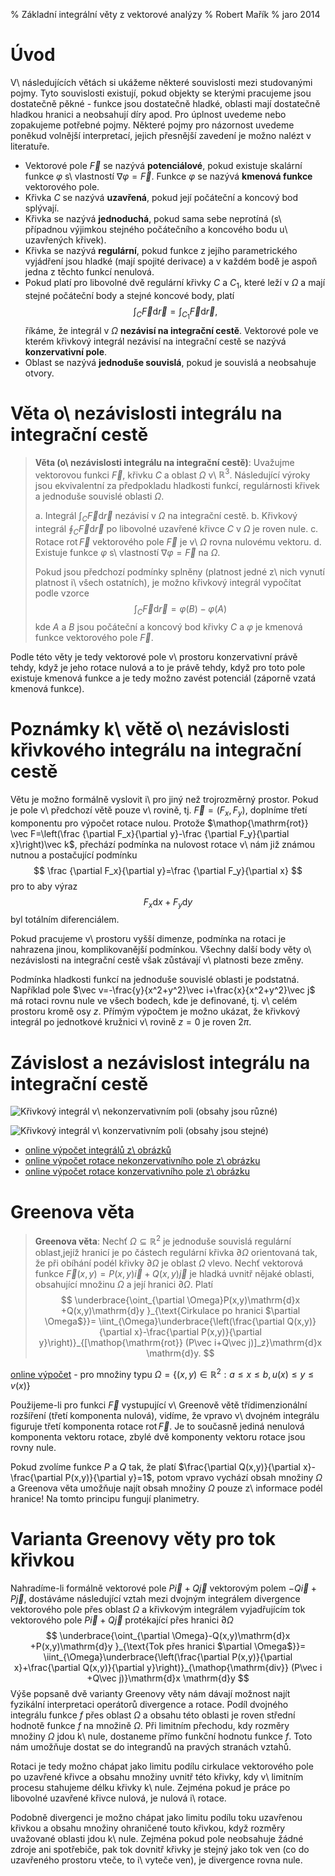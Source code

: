 % Základní integrální věty z vektorové analýzy
% Robert Mařík
% jaro 2014

# Úvod 

V\ následujících větách si ukážeme některé souvislosti mezi
studovanými pojmy. Tyto souvislosti existují, pokud objekty se kterými
pracujeme jsou dostatečně pěkné - funkce jsou dostatečně hladké,
oblasti mají dostatečně hladkou hranici a neobsahují díry apod.  Pro
úplnost uvedeme nebo zopakujeme potřebné pojmy. Některé pojmy pro
názornost uvedeme poněkud volnější interpretací, jejich přesnější zavedení je
možno nalézt v literatuře.

* Vektorové pole $\vec F$ se nazývá **potenciálové**, pokud
  existuje skalární funkce $\varphi$ s\ vlastností $\nabla \varphi=\vec
  F$. Funkce $\varphi$ se nazývá **kmenová funkce** vektorového
  pole.
* Křivka $C$ se nazývá **uzavřená**, pokud její počáteční a koncový bod
  splývají.
* Křivka se nazývá **jednoduchá**, pokud sama sebe neprotíná
  (s\ případnou výjimkou stejného počátečního a koncového bodu
  u\ uzavřených křivek).
* Křivka se nazývá **regulární**, pokud funkce z jejího parametrického
  vyjádření jsou hladké (mají spojité derivace) a v každém bodě je
  aspoň jedna z těchto funkcí nenulová.
* Pokud platí pro libovolné dvě regulární křivky $C$ a $C_1$, které leží v
  $\Omega$ a mají stejné počáteční body a stejné koncové body, platí
  $$
  \int_C \vec F\mathrm{d}\vec r=\int_{C_1} \vec F\mathrm{d}\vec r,
  $$
  říkáme, že integrál v $\Omega$ **nezávisí na integrační
  cestě**. Vektorové pole
  ve kterém křivkový integrál nezávisí na integrační cestě se nazývá
  **konzervativní pole**.
* Oblast se nazývá **jednoduše souvislá**, pokud je souvislá a
  neobsahuje otvory.

# Věta o\ nezávislosti integrálu na integrační cestě

>  **Věta (o\ nezávislosti integrálu na integrační cestě)**:
>  Uvažujme vektorovou funkci $\vec F$, křivku $C$ a oblast $\Omega$ 
>  v\ $\mathbb{R}^3$. Následující výroky jsou ekvivalentní za předpokladu
>  hladkosti funkcí, regulárnosti křivek a jednoduše souvislé oblasti
>  $\Omega$.
>
>  a. Integrál $\int_C \vec F\mathrm{d}\vec r$ nezávisí v $\Omega$ na
>    integrační cestě.
>  b. Křivkový integrál $\oint_C \vec F\mathrm{d}\vec r$ po libovolné
>    uzavřené křivce $C$ v $\Omega$ je roven nule.
>  c. Rotace $\mathop{\mathrm{rot}} \vec F$ vektorového pole $\vec F$ je v\ $\Omega$
>    rovna nulovému vektoru.
>  d. Existuje funkce $\varphi$ s\ vlastností $\nabla\varphi=\vec F$
>    na $\Omega$.
>
>  Pokud jsou předchozí podmínky splněny (platnost jedné z\ nich vynutí
>  platnost i\ všech ostatních), je možno křivkový integrál vypočítat
>  podle vzorce
>  $$
>    \int_C \vec F\mathrm{d}\vec r=\varphi(B)-\varphi(A)
>  $$
>  kde $A$ a $B$ jsou počáteční a koncový bod křivky $C$ a $\varphi$ je
>  kmenová funkce vektorového pole $\vec F$.

Podle této věty je tedy vektorové pole v\ prostoru
konzervativní právě tehdy, když je jeho rotace nulová a to je právě
tehdy, když pro toto pole existuje kmenová funkce a je tedy možno
zavést potenciál (záporně vzatá kmenová funkce).

# Poznámky k\ větě o\ nezávislosti křivkového integrálu na integrační cestě

Větu je možno formálně vyslovit i\ pro jiný než trojrozměrný
prostor. Pokud je pole v\ předchozí větě pouze v\ rovině, tj. $\vec
F=(F_x, F_y)$, doplníme třetí komponentu pro výpočet rotace
nulou. Protože $\mathop{\mathrm{rot}} \vec F=\left(\frac {\partial F_x}{\partial y}-\frac {\partial F_y}{\partial x}\right)\vec k$, přechází podmínka na nulovost rotace v\ nám již známou nutnou a postačující podmínku 
$$
\frac {\partial F_x}{\partial y}=\frac {\partial F_y}{\partial x}
$$
pro to aby výraz
$$F_x\mathrm{d}x+F_y\mathrm{d}y$$ byl totálním diferenciálem.  

Pokud pracujeme v\ prostoru vyšší dimenze, podmínka na rotaci je
nahrazena jinou, komplikovanější podmínkou. Všechny další body věty 
o\ nezávislosti na integrační cestě však zůstávají v\ platnosti beze
změny.

Podmínka hladkosti funkcí na jednoduše souvislé oblasti je
podstatná. Například pole $\vec v=-\frac{y}{x^2+y^2}\vec
i+\frac{x}{x^2+y^2}\vec j$ má rotaci rovnu nule ve všech bodech, kde
je definované, tj. v\ celém prostoru kromě osy $z$. Přímým výpočtem je
možno ukázat, že křivkový integrál po jednotkové kružnici v\ rovině
$z=0$ je roven $2\pi$.


# Závislost a nezávislost integrálu na integrační cestě

<div class='sloupce'>

![Křivkový integrál v\ nekonzervativním poli (obsahy jsou různé)](nezavislost_na_ceste_1.png)

![Křivkový integrál v\ konzervativním poli (obsahy jsou stejné)](nezavislost_na_ceste_2.png)

</div>


* [online výpočet integrálů z\ obrázků](http://user.mendelu.cz/marik/akademie/sagecell.php?short=1&in=var+%28%27x%2Cy%2Ct%27%29%0D%0Apole1+%3D+%28-y%2Fsqrt%28x%5E2%2By%5E2%29%2Cx%2Fsqrt%28x%5E2%2By%5E2%29%29%0D%0Apole2+%3D+%28-y%2F%28x%5E2%2By%5E2%29%2C+x%2F%28x%5E2%2By%5E2%29+%29%0D%0A%0D%0Ac1%3D%281-t%2Ct%29%0D%0Ac2%3D%28cos%28pi%2At%2F2%29%2C+sin%28pi%2At%2F2%29+%29%0D%0Ac3%3D%281-t%2C+t%5E3%29%0D%0A%0D%0Adef+krivkovy_integral+%28p0%2C+p1%2C+k0%2C+k1%29%3A%0D%0A++++return%28numerical_integral+%28p0.subs%28x%3Dk0%2C+y%3Dk1%29%2Adiff%28k0%2Ct%29%2Bp1.subs%28x%3Dk0%2C+y%3Dk1%29%2Adiff%28k1%2Ct%29%2C0%2C1%29%5B0%5D%29%0D%0A%0D%0Afor+P+in+%28pole1%2C+pole2%29%3A%0D%0A++++show%28html%28%22%3Chr%3E%3Chr%3E%22%29%29%0D%0A++++show%28html%28r%22%3Ch2%3EPole%3A+%24%5Cvec+F%3D%28%25s%2C%25s%29%24%3C%2Fh2%3E%22%25+%28latex%28P%5B0%5D%29%2Clatex%28P%5B1%5D%29%29%29+%29%0D%0A++++tabulka%3D%5B%5B%22K%C5%99ivka%22%2C%22Hodnota%22%5D%5D%0D%0A++++for+K+in+%28c1%2C+c2%2C+c3%29%3A%0D%0A++++++++tabulka.append%28%5Br%22%24x%3D%25s%24%2C+%24y%3D%25s%24%2C+%24t%5Cin%5B0%2C1%5D%24%22%25%28latex%28K%5B0%5D%29%2Clatex%28K%5B1%5D%29%29%2Ckrivkovy_integral%28P%5B0%5D%2C+P%5B1%5D%2C+K%5B0%5D%2C+K%5B1%5D%29%5D%29+++%0D%0A++++show%28table%28tabulka%2C+header_row%3DTrue%29%29)
* [online výpočet rotace nekonzervativního pole z\ obrázku](http://user.mendelu.cz/marik/akademie/sagecell.php?short=1&in=x%2Cy%2Cz%3Dvar%28%27x+y+z%27%29%0D%0A%0D%0Af%28x%2Cy%2Cz%29%3D%28-y%2Fsqrt%28x%5E2%2By%5E2%29%2Cx%2Fsqrt%28x%5E2%2By%5E2%29%2C0%29%0D%0A%0D%0Axmin%2C+xmax%2C+ymin%2C+ymax+%3D+0%2C+1%2C+0%2C+1%0D%0A%0D%0Adivf%3D%28diff%28f%5B0%5D%2Cx%29%2Bdiff%28f%5B1%5D%2Cy%29%2Bdiff%28f%5B2%5D%2Cz%29%29.simplify_full%28%29%0D%0Acurlf%28x%2Cy%2Cz%29%3Dmap%28lambda+x%3Ax.simplify_full%28%29%2C%5C%0D%0A+++++++++++++++++%28+diff%28f%5B1%5D%2Cz%29-diff%28f%5B2%5D%2Cy%29%2C+diff%28f%5B2%5D%2Cx%29-diff%28f%5B0%5D%2Cz%29%2C+diff%28f%5B0%5D%2Cy%29-diff%28f%5B1%5D%2Cx%29+%29%29%0D%0A%0D%0Ashow%28html%28r%22%24%5Cbegin%7Baligned%7D+%5Cvec+F%26%3D+%25s+%5C%5C+%5C%0D%0A+++%5Cmathop%7B%5Cmathrm%7Bdiv%7D%7D%5Cvec+F%26%3D+%25s+%5C%5C+%5C%0D%0A+++%5Cmathop%7B%5Cmathrm%7Brot%7D%7D%5Cvec+F%26+%3D%25s+%5Cend%7Baligned%7D%24%22%25%0D%0A+++%28latex%28f%28x%3Dx%2Cy%3Dy%2Cz%3Dz%29%29%2C+latex%28divf%28x%3Dx%2Cy%3Dy%2Cz%3Dz%29%29%2C++latex%28curlf%28x%3Dx%2Cy%3Dy%2Cz%3Dz%29%29%29%29%29%0D%0A%0D%0Aplot_vector_field%28%28f%5B0%5D%28x%2Cy%2C0%29%2Cf%5B1%5D%28x%2Cy%2C0%29%29%2C+%28x%2Cxmin%2Cxmax%29%2C+%28y%2Cymin%2Cymax%29%2C+aspect_ratio%3D1%2C+color%3D%27blue%27%29)
* [online výpočet rotace konzervativního pole z\ obrázku](http://user.mendelu.cz/marik/akademie/sagecell.php?short=1&in=x%2Cy%2Cz%3Dvar%28%27x+y+z%27%29%0D%0A%0D%0Af%28x%2Cy%2Cz%29%3D%28-y%2F%28x%5E2%2By%5E2%29%2Cx%2F%28x%5E2%2By%5E2%29%2C0%29%0D%0A%0D%0Axmin%2C+xmax%2C+ymin%2C+ymax+%3D+0%2C+1%2C+0%2C+1%0D%0A%0D%0Adivf%3D%28diff%28f%5B0%5D%2Cx%29%2Bdiff%28f%5B1%5D%2Cy%29%2Bdiff%28f%5B2%5D%2Cz%29%29.simplify_full%28%29%0D%0Acurlf%28x%2Cy%2Cz%29%3Dmap%28lambda+x%3Ax.simplify_full%28%29%2C%5C%0D%0A+++++++++++++++++%28+diff%28f%5B1%5D%2Cz%29-diff%28f%5B2%5D%2Cy%29%2C+diff%28f%5B2%5D%2Cx%29-diff%28f%5B0%5D%2Cz%29%2C+diff%28f%5B0%5D%2Cy%29-diff%28f%5B1%5D%2Cx%29+%29%29%0D%0A%0D%0Ashow%28html%28r%22%24%5Cbegin%7Baligned%7D+%5Cvec+F%26%3D+%25s+%5C%5C+%5C%0D%0A+++%5Cmathop%7B%5Cmathrm%7Bdiv%7D%7D%5Cvec+F%26%3D+%25s+%5C%5C+%5C%0D%0A+++%5Cmathop%7B%5Cmathrm%7Brot%7D%7D%5Cvec+F%26+%3D%25s+%5Cend%7Baligned%7D%24%22%25%0D%0A+++%28latex%28f%28x%3Dx%2Cy%3Dy%2Cz%3Dz%29%29%2C+latex%28divf%28x%3Dx%2Cy%3Dy%2Cz%3Dz%29%29%2C++latex%28curlf%28x%3Dx%2Cy%3Dy%2Cz%3Dz%29%29%29%29%29%0D%0A%0D%0Aplot_vector_field%28%28f%5B0%5D%28x%2Cy%2C0%29%2Cf%5B1%5D%28x%2Cy%2C0%29%29%2C+%28x%2Cxmin%2Cxmax%29%2C+%28y%2Cymin%2Cymax%29%2C+aspect_ratio%3D1%2C+color%3D%27blue%27%29)


# Greenova věta

> **Greenova věta**:  Nechť $\Omega\subseteq\mathbb{R}^2$ je jednoduše souvislá regulární oblast,jejíž hranicí je po částech regulární křivka $\partial \Omega$
> orientovaná tak, že při obíhání podél křivky $\partial \Omega$ je
> oblast $\Omega$ vlevo. Nechť vektorová funkce $\vec
> F(x,y)=P(x,y)\vec i+Q(x,y)\vec j$ je hladká uvnitř nějaké oblasti,
> obsahující množinu $\Omega$ a její hranici $\partial \Omega$. Platí
> $$   \underbrace{\oint_{\partial \Omega}P(x,y)\mathrm{d}x +Q(x,y)\mathrm{d}y }_{\text{Cirkulace po hranici $\partial \Omega$}}=   \iint_{\Omega}\underbrace{\left(\frac{\partial Q(x,y)}{\partial x}-\frac{\partial P(x,y)}{\partial y}\right)}_{[\mathop{\mathrm{rot}} (P\vec i+Q\vec j)]_z}\mathrm{d}x \mathrm{d}y. $$

[online výpočet](http://user.mendelu.cz/marik/akademie/sagecell.php?short=1&in=var%28%27x+y+t%27%29%0D%0A%0D%0Av%3Dsqrt%281-x%5E2%29%0D%0Au%3D0%0D%0Aa%3D0%0D%0Ab%3D1%0D%0AP%3D-y%2F3%0D%0AQ%3Dx%2F3%0D%0Adef+shtml%28x%29%3A%0D%0A++++return+show%28html%28x%29%29%0D%0A%0D%0Ashtml%28%22%3Ch3%3EZad%C3%A1n%C3%AD%3C%2Fh3%3E%22%29%0D%0Ashtml%28%22%24%5COmega%3D%5C%7B%28x%2Cy%29%5Cin%5Cmathbb%7BR%7D%5E2%3A%25s%5Cleq+x+%5Cleq+%25s%2C+%25s%5Cleq+y+%5Cleq+%25s%5C%7D%24%5C%0D%0A++%22%25%28latex%28a%29%2Clatex%28b%29%2C+latex%28u%29%2C+latex%28v%29%29%29%0D%0Ashtml%28%22%24P%28x%2Cy%29%3D%25s%24%22%25latex%28P%29%29%0D%0Ashtml%28%22%24Q%28x%2Cy%29%3D%25s%24%22%25latex%28Q%29%29%0D%0Ashtml%28r%22%3Chr%3E%3Ch3%3EDvojn%C3%BD+integr%C3%A1l%3C%2Fh3%3E%22%29%0D%0Ashtml%28r%22%24%5Cfrac%7B%5Cpartial+Q%7D%7B%5Cpartial+x%7D%28x%2Cy%29%3D%25s%24%22%25latex%28diff%28Q%2Cx%29.simplify_full%28%29%29%29%0D%0Ashtml%28r%22%24%5Cfrac%7B%5Cpartial+P%7D%7B%5Cpartial+y%7D%28x%2Cy%29%3D%25s%24%22%25latex%28diff%28P%2Cy%29.simplify_full%28%29%29%29%0D%0A%0D%0Aintegrand+%3D+%28diff%28Q%2Cx%29+-+diff%28P%2Cy%29%29.simplify_full%28%29%0D%0A%0D%0Avysledek_integralu%3Dnumerical_integral%28lambda+x%3A+numerical_integral%28lambda+y%3A+%5C%0D%0A++++integrand.subs%28x%3Dx%2C+y%3Dy%29%2C%28u.subs%28x%3Dx%29%2Cv.subs%28x%3Dx%29+%29%29%5B0%5D%2C%28a%2Cb%29%29%5B0%5D%0D%0A%0D%0A%0D%0Ashtml%28r%22%24%5Ciint_%7B%5COmega%7D%5Cfrac%7B%5Cpartial+Q%7D%7B%5Cpartial+x%7D-%5Cfrac%7B%5Cpartial+P%7D%7B%5Cpartial+y%7D%5C%0D%0A++++%5Cmathrm%7Bd%7Dx%5Cmathrm%7Bd%7Dy%3D%25s%24%22%25latex%28vysledek_integralu%29%29%0D%0A%0D%0Ashtml%28r%22%3Chr%3E%3Ch3%3EK%C5%99ivkov%C3%BD+integr%C3%A1l%3C%2Fh3%3E%22%29%0D%0A%0D%0Adef+krivkovy_integral+%28P%2C+Q%2C+k0%2C+k1%29%3A%0D%0A++++vysledek%3D+numerical_integral+%28P.subs%28x%3Dk0%2C+y%3Dk1%29%2Adiff%28k0%2Ct%29%2BQ.subs%28x%3Dk0%2C+y%3Dk1%29%2Adiff%28k1%2Ct%29%2C0%2C1%29%5B0%5D%0D%0A++++return+%28vysledek%2C+r%22K%C5%99ivka%3A+%24x%3D%25s%2C+y%3D%25s%2C+t%5Cin%5B0%2C1%5D%24%22%25%28latex%28k0%29%2Clatex%28k1%29%29%2C+r%22%24%5Cint_C+Pdx%2BQdy%3D%25s%24%22%25+%5C%0D%0A+++++++latex%28vysledek%29%29%0D%0A++++%0D%0A%0D%0ASUMA%3D0%0D%0A%0D%0A++%0D%0Ak0%3Da%2Bt%2A%28b-a%29++++%0D%0Ak1%3Du.subs%28x%3Da%2Bt%2A%28b-a%29%29%0D%0AK%3Dkrivkovy_integral%28P%2C+Q%2C+k0%2C+k1%29%0D%0ASUMA%3DSUMA%2BK%5B0%5D%0D%0ATABULKA%3D%5B%5BK%5B1%5D%2CK%5B2%5D%5D%5D%0D%0A%0D%0Ak0%3Db++++%0D%0Aif+%28n%28u.subs%28x%3Db%29-v.subs%28x%3Db%29%29%21%3Dn%280.0%29%29%3A%0D%0A++++k1%3Du.subs%28x%3Db%29-t%2A%28u.subs%28x%3Db%29-v.subs%28x%3Db%29%29%0D%0A++++K%3Dkrivkovy_integral%28P%2C+Q%2C+k0%2C+k1%29%0D%0A++++SUMA%3DSUMA%2BK%5B0%5D%0D%0A++++TABULKA.append%28%5BK%5B1%5D%2CK%5B2%5D%5D%29%0D%0A%0D%0Ak0%3Db-t%2A%28b-a%29++++%0D%0Ak1%3Dv.subs%28x%3Db-t%2A%28b-a%29%29%0D%0AK%3Dkrivkovy_integral%28P%2C+Q%2C+k0%2C+k1%29%0D%0ASUMA%3DSUMA%2BK%5B0%5D%0D%0ATABULKA.append%28%5BK%5B1%5D%2CK%5B2%5D%5D%29%0D%0A%0D%0Ak0%3Da++++%0D%0Aif+%28n%28u.subs%28x%3Da%29-v.subs%28x%3Da%29%29%21%3Dn%280.0%29%29%3A%0D%0A++++k1%3Dv.subs%28x%3Da%29%2Bt%2A%28u.subs%28x%3Da%29-v.subs%28x%3Da%29%29%0D%0A++++K%3Dkrivkovy_integral%28P%2C+Q%2C+k0%2C+k1%29%0D%0A++++SUMA%3DSUMA%2BK%5B0%5D%0D%0A++++TABULKA.append%28%5BK%5B1%5D%2CK%5B2%5D%5D%29%0D%0A%0D%0Ashtml%28table%28TABULKA%2C+header_row%3D%5B%22K%C5%99ivka%22%2C%22Integr%C3%A1l%22%5D%29%29%0D%0Ashtml%28r%22Celkem%3A+%24%5Coint_CPdx%2BQdy%3D%25s%24%22%25latex%28SUMA%29%29%0D%0A%0D%0APL%3Dplot%28u%2C%28x%2Ca%2Cb%29%2C+fill%3Dv%29%0D%0APL%3DPL%2Bplot%28v%2C%28x%2Ca%2Cb%29%2C+color%3D%27red%27%29%0D%0APL%3DPL%2Bplot_vector_field%28%28P%2CQ%29%2C+%28x%2CPL.xmin%28%29%2CPL.xmax%28%29%29%2C+%28y%2CPL.ymin%28%29%2CPL.ymax%28%29%29%29%0D%0APL.show%28aspect_ratio%3D1%29) - pro množiny typu $\Omega=\{(x,y)\in\mathbb{R}^2: a\leq x \leq b, u(x)\leq y \leq v(x)\}$


Použijeme-li pro funkci $\vec F$ vystupující v\ Greenově větě
třídimenzionální rozšíření (třetí komponenta nulová),
vidíme, že vpravo v\ dvojném integrálu figuruje třetí komponenta rotace
$\mathop{\mathrm{rot}} \vec F$. Je to současně jediná nenulová komponenta vektoru
rotace, zbylé dvě komponenty vektoru rotace jsou rovny nule.

Pokud zvolíme funkce $P$ a $Q$ tak, že platí $\frac{\partial
Q(x,y)}{\partial x}-\frac{\partial P(x,y)}{\partial y}=1$, potom
vpravo vychází obsah množiny $\Omega$ a Greenova věta umožňuje najít
obsah množiny $\Omega$ pouze z\ informace podél hranice! Na tomto
principu fungují planimetry.

# Varianta Greenovy věty pro tok křivkou 

Nahradíme-li formálně vektorové pole $P\vec i+Q\vec j$ vektorovým polem $-Q\vec
i+P\vec j$, dostáváme následující vztah mezi dvojným integrálem
divergence vektorového pole přes oblast $\Omega$ a křivkovým
integrálem vyjadřujícím tok vektorového pole $P\vec i+Q\vec j$
protékající přes hranici $\partial \Omega$
$$
  \underbrace{\oint_{\partial \Omega}-Q(x,y)\mathrm{d}x +P(x,y)\mathrm{d}y }_{\text{Tok přes hranici $\partial \Omega$}}=
  \iint_{\Omega}\underbrace{\left(\frac{\partial P(x,y)}{\partial x}+\frac{\partial Q(x,y)}{\partial y}\right)}_{\mathop{\mathrm{div}} (P\vec i +Q\vec j)}\mathrm{d}x \mathrm{d}y 
$$
Výše popsaně dvě varianty Greenovy věty nám dávají možnost najít
fyzikální interpretaci operátorů divergence a rotace. Podíl dvojného
integrálu funkce $f$ přes oblast $\Omega$ a obsahu této oblasti je
roven střední hodnotě funkce $f$ na množině $\Omega$.  Při limitním
přechodu, kdy rozměry množiny $\Omega$ jdou k\ nule, dostaneme přímo
funkční hodnotu funkce $f$. Toto nám umožňuje dostat se do integrandů
na pravých stranách vztahů.

Rotaci je tedy možno chápat jako limitu podílu cirkulace vektorového
pole po uzavřené křivce a obsahu množiny uvnitř této křivky, kdy
v\ limitním procesu stahujeme délku křivky k\ nule. Zejména pokud je
práce po libovolné uzavřené křivce nulová, je nulová i\ rotace.

Podobně divergenci je možno chápat jako limitu podílu toku uzavřenou
křivkou a obsahu množiny ohraničené touto křivkou, když rozměry
uvažované oblasti jdou k\ nule. Zejména pokud pole neobsahuje žádné
zdroje ani spotřebiče, pak tok dovnitř křivky je stejný jako tok ven
(co do uzavřeného prostoru vteče, to i\ vyteče ven), je divergence
rovna nule.

